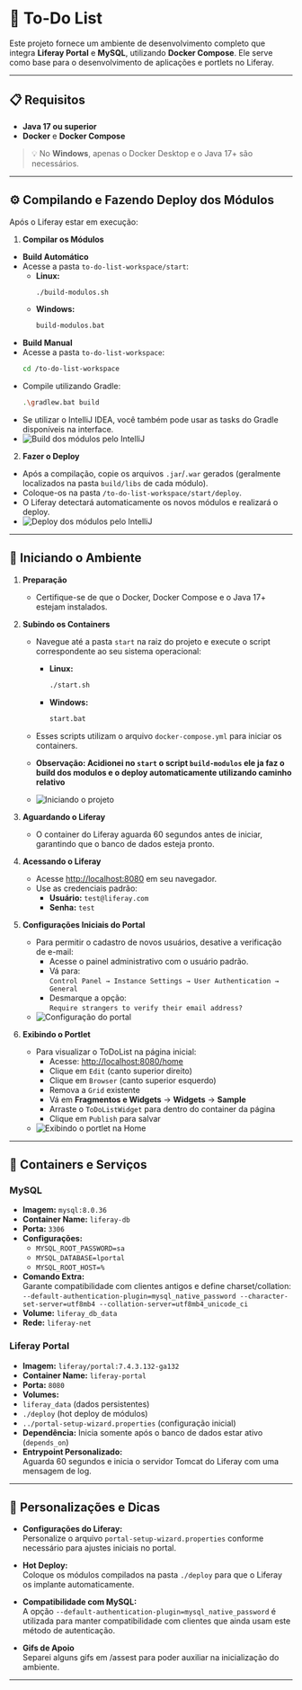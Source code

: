# 📝 To-Do List

Este projeto fornece um ambiente de desenvolvimento completo que integra **Liferay Portal** e **MySQL**, utilizando **Docker Compose**. Ele serve como base para o desenvolvimento de aplicações e portlets no Liferay.

---

## 📋 Requisitos

- **Java 17 ou superior**
- **Docker** e **Docker Compose**

> 💡 No **Windows**, apenas o Docker Desktop e o Java 17+ são necessários.

---
## ⚙️ Compilando e Fazendo Deploy dos Módulos

Após o Liferay estar em execução:

1. **Compilar os Módulos**
 - **Build Automático**
  - Acesse a pasta `to-do-list-workspace/start`:
    - **Linux:**
       ```bash
       ./build-modulos.sh
       ```
     - **Windows:**
        ```bash
       build-modulos.bat
       ````
 - **Build Manual**
  - Acesse a pasta `to-do-list-workspace`:
    ```bash
    cd /to-do-list-workspace
    ```
  - Compile utilizando Gradle:
    ```bash
    .\gradlew.bat build
    ```
 - Se utilizar o IntelliJ IDEA, você também pode usar as tasks do Gradle disponíveis na interface.
 - ![Build dos módulos pelo IntelliJ](assets/buildModulos.gif)

2. **Fazer o Deploy**
 - Após a compilação, copie os arquivos `.jar`/`.war` gerados (geralmente localizados na pasta `build/libs` de cada módulo).
 - Coloque-os na pasta `/to-do-list-workspace/start/deploy`.
 - O Liferay detectará automaticamente os novos módulos e realizará o deploy.
 - ![Deploy dos módulos pelo IntelliJ](assets/deployModulos.gif)

---
## 🚀 Iniciando o Ambiente

1. **Preparação**
   - Certifique-se de que o Docker, Docker Compose e o Java 17+ estejam instalados.

2. **Subindo os Containers**
   - Navegue até a pasta `start` na raiz do projeto e execute o script correspondente ao seu sistema operacional:
     - **Linux:**
       ```bash
       ./start.sh
       ```
     - **Windows:**
         ```bash
        start.bat
       ```

   - Esses scripts utilizam o arquivo `docker-compose.yml` para iniciar os containers.
   -  **Observação: Acidionei no `start` o script `build-modulos` ele ja faz o build dos modulos e o deploy automaticamente utilizando caminho relativo**
   - ![Iniciando o projeto](assets/startProjetect.gif)

3. **Aguardando o Liferay**
   - O container do Liferay aguarda 60 segundos antes de iniciar, garantindo que o banco de dados esteja pronto.

4. **Acessando o Liferay**
   - Acesse [http://localhost:8080](http://localhost:8080) em seu navegador.
   - Use as credenciais padrão:
     - **Usuário:** `test@liferay.com`
     - **Senha:** `test`

5. **Configurações Iniciais do Portal**
   - Para permitir o cadastro de novos usuários, desative a verificação de e-mail:
     - Acesse o painel administrativo com o usuário padrão.
     - Vá para:  
       `Control Panel → Instance Settings → User Authentication → General`
     - Desmarque a opção:  
       `Require strangers to verify their email address?`
   - ![Configuração do portal](assets/configPortal.gif)

6. **Exibindo o Portlet**
   - Para visualizar o ToDoList na página inicial:
     - Acesse: [http://localhost:8080/home](http://localhost:8080/home)
     - Clique em `Edit` (canto superior direito)
     - Clique em `Browser` (canto superior esquerdo)
     - Remova a `Grid` existente
     - Vá em **Fragmentos e Widgets** → **Widgets** → **Sample**
     - Arraste o `ToDoListWidget` para dentro do container da página
     - Clique em `Publish` para salvar
   - ![Exibindo o portlet na Home](assets/exibirPortlet.gif)

---

## 🐳 Containers e Serviços

### MySQL

- **Imagem:** `mysql:8.0.36`
- **Container Name:** `liferay-db`
- **Porta:** `3306`
- **Configurações:**
  - `MYSQL_ROOT_PASSWORD=sa`
  - `MYSQL_DATABASE=lportal`
  - `MYSQL_ROOT_HOST=%`
- **Comando Extra:**  
  Garante compatibilidade com clientes antigos e define charset/collation: `--default-authentication-plugin=mysql_native_password --character-set-server=utf8mb4 --collation-server=utf8mb4_unicode_ci`
- **Volume:** `liferay_db_data`
- **Rede:** `liferay-net`

### Liferay Portal

- **Imagem:** `liferay/portal:7.4.3.132-ga132`
- **Container Name:** `liferay-portal`
- **Porta:** `8080`
- **Volumes:**
- `liferay_data` (dados persistentes)
- `./deploy` (hot deploy de módulos)
- `../portal-setup-wizard.properties` (configuração inicial)
- **Dependência:** Inicia somente após o banco de dados estar ativo (`depends_on`)
- **Entrypoint Personalizado:**  
Aguarda 60 segundos e inicia o servidor Tomcat do Liferay com uma mensagem de log.

---



## 🔧 Personalizações e Dicas

- **Configurações do Liferay:**  
Personalize o arquivo `portal-setup-wizard.properties` conforme necessário para ajustes iniciais no portal.

- **Hot Deploy:**  
Coloque os módulos compilados na pasta `./deploy` para que o Liferay os implante automaticamente.

- **Compatibilidade com MySQL:**  
A opção `--default-authentication-plugin=mysql_native_password` é utilizada para manter compatibilidade com clientes que ainda usam este método de autenticação.

- **Gifs de Apoio**  
Separei alguns gifs em /assest para poder auxiliar na inicialização do ambiente.
---



